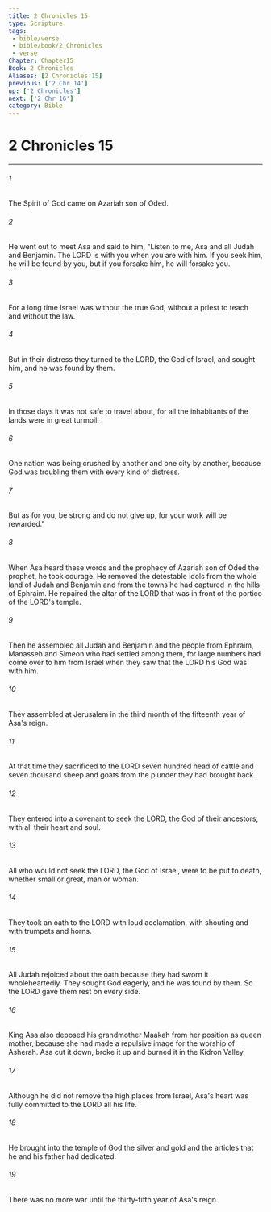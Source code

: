 ```yaml
---
title: 2 Chronicles 15
type: Scripture
tags:
 - bible/verse
 - bible/book/2 Chronicles
 - verse
Chapter: Chapter15
Book: 2 Chronicles
Aliases: [2 Chronicles 15]
previous: ['2 Chr 14']
up: ['2 Chronicles']
next: ['2 Chr 16']
category: Bible
---
```

# 2 Chronicles 15

***


###### 1 
The Spirit of God came on Azariah son of Oded. 

###### 2 
He went out to meet Asa and said to him, "Listen to me, Asa and all Judah and Benjamin. The LORD is with you when you are with him. If you seek him, he will be found by you, but if you forsake him, he will forsake you. 

###### 3 
For a long time Israel was without the true God, without a priest to teach and without the law. 

###### 4 
But in their distress they turned to the LORD, the God of Israel, and sought him, and he was found by them. 

###### 5 
In those days it was not safe to travel about, for all the inhabitants of the lands were in great turmoil. 

###### 6 
One nation was being crushed by another and one city by another, because God was troubling them with every kind of distress. 

###### 7 
But as for you, be strong and do not give up, for your work will be rewarded." 

###### 8 
When Asa heard these words and the prophecy of Azariah son of Oded the prophet, he took courage. He removed the detestable idols from the whole land of Judah and Benjamin and from the towns he had captured in the hills of Ephraim. He repaired the altar of the LORD that was in front of the portico of the LORD's temple. 

###### 9 
Then he assembled all Judah and Benjamin and the people from Ephraim, Manasseh and Simeon who had settled among them, for large numbers had come over to him from Israel when they saw that the LORD his God was with him. 

###### 10 
They assembled at Jerusalem in the third month of the fifteenth year of Asa's reign. 

###### 11 
At that time they sacrificed to the LORD seven hundred head of cattle and seven thousand sheep and goats from the plunder they had brought back. 

###### 12 
They entered into a covenant to seek the LORD, the God of their ancestors, with all their heart and soul. 

###### 13 
All who would not seek the LORD, the God of Israel, were to be put to death, whether small or great, man or woman. 

###### 14 
They took an oath to the LORD with loud acclamation, with shouting and with trumpets and horns. 

###### 15 
All Judah rejoiced about the oath because they had sworn it wholeheartedly. They sought God eagerly, and he was found by them. So the LORD gave them rest on every side. 

###### 16 
King Asa also deposed his grandmother Maakah from her position as queen mother, because she had made a repulsive image for the worship of Asherah. Asa cut it down, broke it up and burned it in the Kidron Valley. 

###### 17 
Although he did not remove the high places from Israel, Asa's heart was fully committed to the LORD all his life. 

###### 18 
He brought into the temple of God the silver and gold and the articles that he and his father had dedicated. 

###### 19 
There was no more war until the thirty-fifth year of Asa's reign. 
